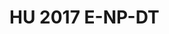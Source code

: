 # HU 2017 E-NP-DT
<script type="application/ld+json">

  {
    "@context": "https://schema.org/",
    "@type": "ChemicalSubstance",
    "http://purl.org/dc/terms/conformsTo":
      {
        "@type": "CreativeWork",
        "@id": "https://bioschemas.org/profiles/ChemicalSubstance/0.4-RELEASE/"
      },
    "name": "HU 2017 E-NP-DT",
    "@id":"wiki:HU_2017_E-2DNP-2DDT",
  }
</script>

